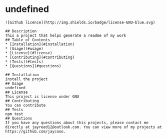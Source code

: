 # undefined
    ![Github licence](http://img.shields.io/badge/license-GNU-blue.svg)
    
    ## Description 
    This a project that helps generate a readme of my work
    ## Table of Contents
    * [Installation](#installation)
    * [Usage](#usage)
    * [License](#license)
    * [Contributing](#contributing)
    * [Tests](#tests)
    * [Questions](#questions)
    
    ## Installation 
    install the project
    ## Usage 
    undefined
    ## License 
    This project is license under GNU
    ## Contributing 
    You can contribute
    ## Tests
    npm test
    ## Questions
    If you have any questions about this projects, please contact me directly at jayreed12@outlook.com. You can view more of my projects at https://github.com/jaycooo.
  